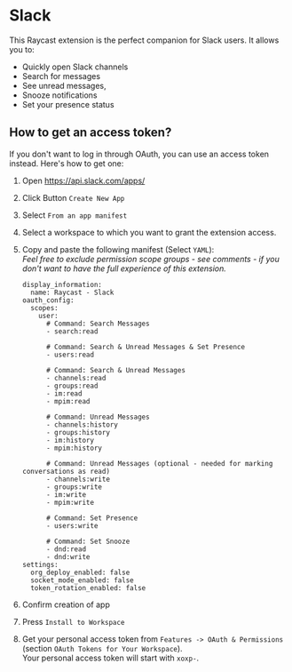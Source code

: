 # Slack

This Raycast extension is the perfect companion for Slack users. It allows you to:

- Quickly open Slack channels
- Search for messages
- See unread messages,
- Snooze notifications
- Set your presence status

## How to get an access token?

If you don't want to log in through OAuth, you can use an access token instead. Here's how to get one:

1. Open https://api.slack.com/apps/
2. Click Button `Create New App`
3. Select `From an app manifest`
4. Select a workspace to which you want to grant the extension access.
5. Copy and paste the following manifest (Select `YAML`):  
   _Feel free to exclude permission scope groups - see comments - if you don't want to have the full experience of this extension._

    ```
    display_information:
      name: Raycast - Slack
    oauth_config:
      scopes:
        user:
          # Command: Search Messages
          - search:read

          # Command: Search & Unread Messages & Set Presence
          - users:read

          # Command: Search & Unread Messages
          - channels:read
          - groups:read
          - im:read
          - mpim:read

          # Command: Unread Messages
          - channels:history
          - groups:history
          - im:history
          - mpim:history

          # Command: Unread Messages (optional - needed for marking conversations as read)
          - channels:write
          - groups:write
          - im:write
          - mpim:write

          # Command: Set Presence
          - users:write

          # Command: Set Snooze
          - dnd:read
          - dnd:write
    settings:
      org_deploy_enabled: false
      socket_mode_enabled: false
      token_rotation_enabled: false
    ```

6. Confirm creation of app
7. Press `Install to Workspace`
8. Get your personal access token from `Features -> OAuth & Permissions` (section `OAuth Tokens for Your Workspace`).  
   Your personal access token will start with `xoxp-`.